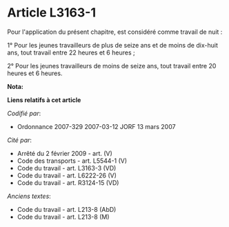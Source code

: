 # Article L3163-1

Pour l'application du présent chapitre, est considéré comme travail de nuit :

1° Pour les jeunes travailleurs de plus de seize ans et de moins de dix-huit ans, tout travail entre 22 heures et 6 heures ;

2° Pour les jeunes travailleurs de moins de seize ans, tout travail entre 20 heures et 6 heures.

**Nota:**



**Liens relatifs à cet article**

_Codifié par_:

  - Ordonnance 2007-329 2007-03-12 JORF 13 mars 2007

_Cité par_:

  - Arrêté du 2 février 2009 - art. (V)
  - Code des transports - art. L5544-1 (V)
  - Code du travail - art. L3163-3 (VD)
  - Code du travail - art. L6222-26 (V)
  - Code du travail - art. R3124-15 (VD)

_Anciens textes_:

  - Code du travail - art. L213-8 (AbD)
  - Code du travail - art. L213-8 (M)
